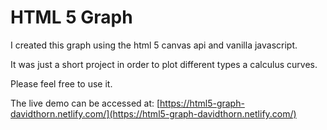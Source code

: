 # HTML 5 Graph

I created this graph using the html 5 canvas api and vanilla javascript.

It was just a short project in order to plot different types a calculus curves.

Please feel free to use it.

The live demo can be accessed at: [https://html5-graph-davidthorn.netlify.com/](https://html5-graph-davidthorn.netlify.com/)